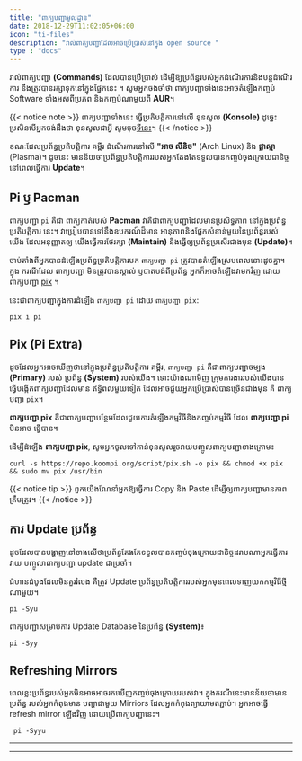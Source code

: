 ```yaml
---
title: "ពាក្យបញ្ជាមូលដ្ឋាន"
date: 2018-12-29T11:02:05+06:00
icon: "ti-files"
description: "រាល់ពាក្យបញ្ជាដែលអាចប្រើប្រាស់នៅក្នុង open source "
type : "docs"
---
```


រាល់ពាក្យបញ្ជា **(Commands)** ដែលបានប្រើប្រាស់ ដើម្បីឱ្យប្រព័ន្ធរបស់អ្នកដំណើរការនិងបន្តដំណើរការ នឹងត្រូវបានរក្សាទុកនៅក្នុងផ្នែកនេះ ។ សូមអ្នកចងចាំថា ពាក្យបញ្ជាទាំងនេះអាចតំឡើងកញ្ចប់ Software ទាំងអស់ពីប្រភព និងកញ្ចប់ណាមួយពី **AUR**។


{{< notice note >}}
ពាក្យបញ្ជាទាំងនេះ ធ្វើប្រតិបតិ្តការនៅលើ ខុនសូល **(Konsole)** ដូច្នេះប្រសិនបើអ្នកចង់ដឹងថា ខុនសូលជាអ្វី សូមចុច[ទីនេះ](https://www.koompi.org/details/#konsole-details)។
{{< /notice >}}


ខណៈដែលប្រព័ន្ធប្រតិបត្តិការ គម្ពីរ ដំណើរការនៅលើ **"អាច លីនិច"** (Arch Linux) និង **ផ្លាស្មា** (Plasma)។ ដូចនេះ មានន័យថាប្រព័ន្ធប្រតិបត្តិការរបស់អ្នកតែងតែទទួលបានកញ្ចប់ចុងក្រោយជានិច្ចនៅពេលធ្វើការ **Update**។

## Pi ឫ Pacman
ពាក្យបញ្ជា `pi` គឺជា ពាក្យកាត់របស់ **Pacman** វាគឺជាពាក្យបញ្ជាដែលមានប្រសិទ្ធភាព នៅក្នុងប្រព័ន្ធប្រតិបតិ្តការ
នេះ។ វាប្រៀបបានទៅនឹងឧបករណ៍ដ៏មាន អានុភាពនិងផ្នែកសំខាន់មួយនៃប្រព័ន្ធរបស់យើង ដែលអនុញ្ញាតឲ្យ
យើងធ្វើការថែរក្សា **(Maintain)** និងធ្វើឲ្យប្រព័ន្ធប្រសើរជាងមុន **(Update)**។

ចាប់តាំងពីអ្នកបានដំឡើងប្រព័ន្ធប្រតិបត្តិការមក `ពាក្យបញ្ជា pi` ត្រូវបានតំឡើងស្របពេលនោះដូចគ្នា។ ក្នុង ករណីដែល ពាក្យបញ្ជា  មិនត្រូវបានស្គាល់ ឫបាតបង់ពីប្រព័ន្ធ អ្នកក៏អាចតំឡើងវាមកវិញ ដោយពាក្យបញ្ជា [pix]() ។

នេះជាពាក្យបញ្ជាក្នុងការដំឡើង `ពាក្យបញ្ជា pi` ដេាយ `ពាក្យបញ្ជា pix`:

```
pix i pi
```

## Pix (Pi Extra)
ដូចដែលអ្នកអាចឃើញថានៅក្នុងប្រព័ន្ធប្រតិបតិ្តការ គម្ពីរ, `ពាក្យបញ្ជា pi` គឺជាពាក្យបញ្ជាចម្បង **(Primary)** របស់ ប្រព័ន្ធ **(System)** របស់យើង។ ទោះយ៉ាងណាមិញ ក្រុមការងាររបស់យើងបាន ធ្វើបង្កើតពាក្យបញ្ជាដែលមាន ឥទ្ធិពលមួយទៀត ដែលអាចជួយអ្នកប្រើប្រាស់បានច្រើនជាងមុន គឺ ពាក្យបញ្ជា `pix`។

**ពាក្យបញ្ជា pix** គឺជាពាក្យបញ្ជាបន្ថែមដែលជួយការតំឡើងកម្មវិធីនិងកញ្ចប់កម្មវិធី ដែល **ពាក្យបញ្ជា pi** មិនអាច ធ្វើបាន។

ដើម្បីដំឡើង **ពាក្យបញ្ជា pix**, សូមអ្នកចូលទៅកាន់ខុនសូលរួចវាយបញ្ចូលពាក្យបញ្ជាខាងក្រោម៖

```
curl -s https://repo.koompi.org/script/pix.sh -o pix && chmod +x pix && sudo mv pix /usr/bin
```

{{< notice tip >}}
ពួកយើងណែនាំអ្នកឱ្យធ្វើការ Copy និង Paste ដើម្បីឲ្យពាក្យបញ្ជាមានភាពត្រឹមត្រូវ។
{{< /notice >}}

## ការ Update ប្រព័ន្ធ
ដូចដែលបានបង្ហាញនៅខាងលើថាប្រព័ន្ធតែងតែទទួលបានកញ្ចប់ចុងក្រោយជានិច្ចដរាបណាអ្នកធ្វើការវាយ
បញ្ចូលាពាក្យបញ្ជា update ជាប្រចាំ។

ជំហានដំបូងដែលមិនគួររំលង គឺត្រូវ Update ប្រព័ន្ធប្រតិបត្តិការរបស់អ្នកមុនពេលទាញយកកម្មវិធីថ្មីណាមួយ។
```
pi -Syu
```
ពាក្យបញ្ជាសម្រាប់ការ Update Database នៃប្រព័ន្ធ **(System)**៖
```
pi -Syy
```
## Refreshing Mirrors

ពេលខ្លះប្រព័ន្ធរបស់អ្នកមិនអាចអាចរកឃើញកញ្ចប់ចុងក្រោយរបស់វា។ ក្នុងករណីនេះមានន័យថាមានប្រព័ន្ធ
របស់អ្នកកំពុងមាន បញ្ហាជាមួយ Mirriors ដែលអ្នកកំពុងព្យាយាមតភ្ជាប់។ អ្នកអាចធ្វើ refresh mirror ឡើងវិញ ដោយប្រើពាក្យបញ្ជានេះ។
```
 pi -Syyu
```

----
----
